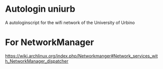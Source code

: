 Autologin uniurb
================

A autologinscript for the wifi network of the University of Urbino

For NetworkManager
===
https://wiki.archlinux.org/index.php/Networkmanger#Network_services_with_NetworkManager_dispatcher
